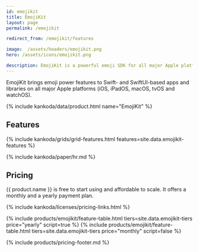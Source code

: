 ```yaml
---
id: emojikit
title: EmojiKit
layout: page
permalink: /emojikit

redirect_from: /emojikit/features

image:  /assets/headers/emojikit.png
hero: /assets/icons/emojikit.png

description: EmojiKit is a powerful emoji SDK for all major Apple platforms.
---
```


EmojiKit brings emoji power features to Swift- and SwiftUI-based apps and libraries on all major Apple platforms (iOS, iPadOS, macOS, tvOS and watchOS).

{% include kankoda/data/product.html name="EmojiKit" %}


## Features

{% include kankoda/grids/grid-features.html features=site.data.emojikit-features %}

{% include kankoda/paper/hr.md %}


## Pricing

{{ product.name }} is free to start using and affordable to scale. It offers a monthly and a yearly payment plan.

{% include kankoda/licenses/pricing-links.html  %}

{% include products/emojikit/feature-table.html tiers=site.data.emojikit-tiers price="yearly" script=true %}
{% include products/emojikit/feature-table.html tiers=site.data.emojikit-tiers price="monthly" script=false %}

{% include products/pricing-footer.md %}